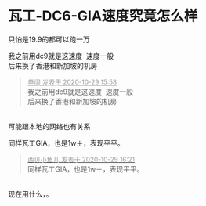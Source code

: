 # 瓦工-DC6-GIA速度究竟怎么样


只怕是19.9的都可以跑一万

我之前用dc9就是这速度&nbsp;&nbsp;速度一般&nbsp; &nbsp;<br />
后来换了香港和新加坡的机房

<div class="quote"><blockquote><font size="2"><a href="https://www.hostloc.com/forum.php?mod=redirect&amp;goto=findpost&amp;pid=9369623&amp;ptid=759716" target="_blank"><font color="#999999">单阔 发表于 2020-10-29 15:58</font></a></font><br />
我之前用dc9就是这速度&nbsp;&nbsp;速度一般&nbsp; &nbsp;<br />
后来换了香港和新加坡的机房</blockquote></div><br />
可能跟本地的网络也有关系

同样瓦工GIA，也是1w＋，表现平平。

<div class="quote"><blockquote><font size="2"><a href="https://www.hostloc.com/forum.php?mod=redirect&amp;goto=findpost&amp;pid=9369779&amp;ptid=759716" target="_blank"><font color="#999999">西贝小鱼儿 发表于 2020-10-29 16:21</font></a></font><br />
同样瓦工GIA，也是1w＋，表现平平。</blockquote></div><br />
现在用什么，。<br />

